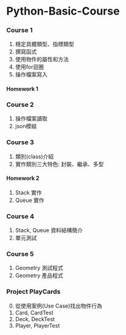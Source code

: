 # Python-Basic-Course
  
### Course 1 
1. 穩定具體類型、指標類型
2. 撰寫函式
3. 使用物件的屬性和方法
4. 使用for迴圈
5. 操作檔案寫入

#### Homework 1

### Course 2
1. 操作檔案讀取
2. json模組

### Course 3 
1. 類別(class)介紹
2. 實作類別三大特色: 封裝、繼承、多型

#### Homework 2
1. Stack 實作
2. Queue 實作

### Course 4
1. Stack, Queue 資料結構簡介
2. 單元測試

### Course 5
1. Geometry 測試程式
2. Geometry 產品程式

### Project PlayCards
0. 從使用案例(Use Case)找出物件行為
1. Card, CardTest
2. Deck, DeckTest
3. Player, PlayerTest
